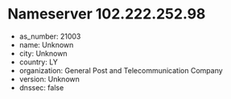 # Nameserver 102.222.252.98

* as_number: 21003
* name: Unknown
* city: Unknown
* country: LY
* organization: General Post and Telecommunication Company
* version: Unknown
* dnssec: false
